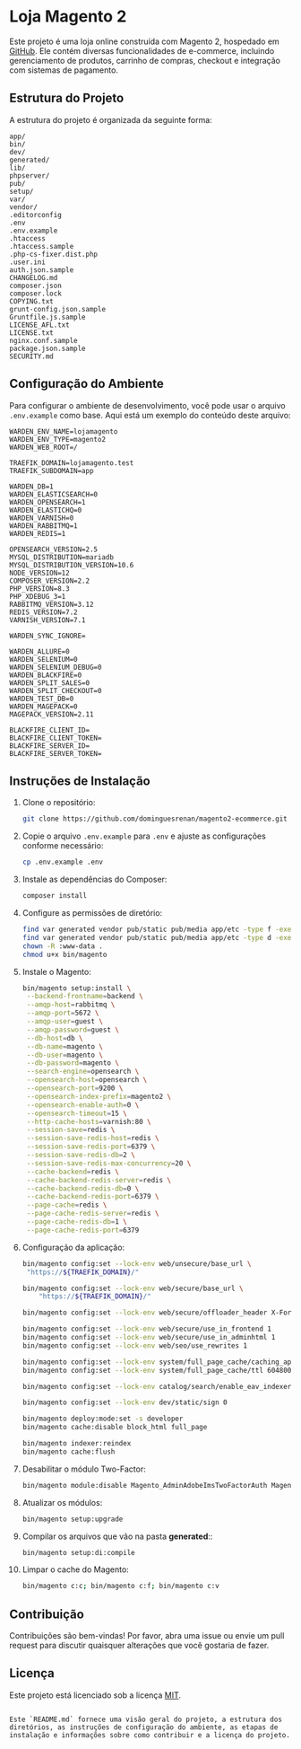 # Loja Magento 2

Este projeto é uma loja online construída com Magento 2, hospedado em [GitHub](https://github.com/dominguesrenan/magento2-ecommerce.git). Ele contém diversas funcionalidades de e-commerce, incluindo gerenciamento de produtos, carrinho de compras, checkout e integração com sistemas de pagamento.

## Estrutura do Projeto

A estrutura do projeto é organizada da seguinte forma:

```plaintext
app/
bin/
dev/
generated/
lib/
phpserver/
pub/
setup/
var/
vendor/
.editorconfig
.env
.env.example
.htaccess
.htaccess.sample
.php-cs-fixer.dist.php
.user.ini
auth.json.sample
CHANGELOG.md
composer.json
composer.lock
COPYING.txt
grunt-config.json.sample
Gruntfile.js.sample
LICENSE_AFL.txt
LICENSE.txt
nginx.conf.sample
package.json.sample
SECURITY.md
```

## Configuração do Ambiente

Para configurar o ambiente de desenvolvimento, você pode usar o arquivo `.env.example` como base. Aqui está um exemplo do conteúdo deste arquivo:

```plaintext
WARDEN_ENV_NAME=lojamagento
WARDEN_ENV_TYPE=magento2
WARDEN_WEB_ROOT=/

TRAEFIK_DOMAIN=lojamagento.test
TRAEFIK_SUBDOMAIN=app

WARDEN_DB=1
WARDEN_ELASTICSEARCH=0
WARDEN_OPENSEARCH=1
WARDEN_ELASTICHQ=0
WARDEN_VARNISH=0
WARDEN_RABBITMQ=1
WARDEN_REDIS=1

OPENSEARCH_VERSION=2.5
MYSQL_DISTRIBUTION=mariadb
MYSQL_DISTRIBUTION_VERSION=10.6
NODE_VERSION=12
COMPOSER_VERSION=2.2
PHP_VERSION=8.3
PHP_XDEBUG_3=1
RABBITMQ_VERSION=3.12
REDIS_VERSION=7.2
VARNISH_VERSION=7.1

WARDEN_SYNC_IGNORE=

WARDEN_ALLURE=0
WARDEN_SELENIUM=0
WARDEN_SELENIUM_DEBUG=0
WARDEN_BLACKFIRE=0
WARDEN_SPLIT_SALES=0
WARDEN_SPLIT_CHECKOUT=0
WARDEN_TEST_DB=0
WARDEN_MAGEPACK=0
MAGEPACK_VERSION=2.11

BLACKFIRE_CLIENT_ID=
BLACKFIRE_CLIENT_TOKEN=
BLACKFIRE_SERVER_ID=
BLACKFIRE_SERVER_TOKEN=
```

## Instruções de Instalação

1. Clone o repositório:
    ```bash
    git clone https://github.com/dominguesrenan/magento2-ecommerce.git
    ```

2. Copie o arquivo `.env.example` para `.env` e ajuste as configurações conforme necessário:
    ```bash
    cp .env.example .env
    ```

3. Instale as dependências do Composer:
    ```bash
    composer install
    ```

4. Configure as permissões de diretório:
    ```bash
    find var generated vendor pub/static pub/media app/etc -type f -exec chmod g+w {} +
    find var generated vendor pub/static pub/media app/etc -type d -exec chmod g+ws {} +
    chown -R :www-data .
    chmod u+x bin/magento
    ```

5. Instale o Magento:
    ```bash
    bin/magento setup:install \
     --backend-frontname=backend \
     --amqp-host=rabbitmq \
     --amqp-port=5672 \
     --amqp-user=guest \
     --amqp-password=guest \
     --db-host=db \
     --db-name=magento \
     --db-user=magento \
     --db-password=magento \
     --search-engine=opensearch \
     --opensearch-host=opensearch \
     --opensearch-port=9200 \
     --opensearch-index-prefix=magento2 \
     --opensearch-enable-auth=0 \
     --opensearch-timeout=15 \
     --http-cache-hosts=varnish:80 \
     --session-save=redis \
     --session-save-redis-host=redis \
     --session-save-redis-port=6379 \
     --session-save-redis-db=2 \
     --session-save-redis-max-concurrency=20 \
     --cache-backend=redis \
     --cache-backend-redis-server=redis \
     --cache-backend-redis-db=0 \
     --cache-backend-redis-port=6379 \
     --page-cache=redis \
     --page-cache-redis-server=redis \
     --page-cache-redis-db=1 \
     --page-cache-redis-port=6379
    ```

6. Configuração da aplicação:
    ```bash
    bin/magento config:set --lock-env web/unsecure/base_url \
     "https://${TRAEFIK_DOMAIN}/"

    bin/magento config:set --lock-env web/secure/base_url \
        "https://${TRAEFIK_DOMAIN}/"

    bin/magento config:set --lock-env web/secure/offloader_header X-Forwarded-Proto

    bin/magento config:set --lock-env web/secure/use_in_frontend 1
    bin/magento config:set --lock-env web/secure/use_in_adminhtml 1
    bin/magento config:set --lock-env web/seo/use_rewrites 1

    bin/magento config:set --lock-env system/full_page_cache/caching_application 2
    bin/magento config:set --lock-env system/full_page_cache/ttl 604800

    bin/magento config:set --lock-env catalog/search/enable_eav_indexer 1

    bin/magento config:set --lock-env dev/static/sign 0

    bin/magento deploy:mode:set -s developer
    bin/magento cache:disable block_html full_page

    bin/magento indexer:reindex
    bin/magento cache:flush
    ```

7. Desabilitar o módulo Two-Factor:
    ```bash
    bin/magento module:disable Magento_AdminAdobeImsTwoFactorAuth Magento_TwoFactorAuth -c
    ```

8. Atualizar os módulos:
    ```bash
    bin/magento setup:upgrade
    ```

9. Compilar os arquivos que vão na pasta **generated**::
    ```bash
    bin/magento setup:di:compile
    ```

10. Limpar o cache do Magento:
    ```bash
    bin/magento c:c; bin/magento c:f; bin/magento c:v
    ```

## Contribuição

Contribuições são bem-vindas! Por favor, abra uma issue ou envie um pull request para discutir quaisquer alterações que você gostaria de fazer.

## Licença

Este projeto está licenciado sob a licença [MIT](LICENSE).
```

Este `README.md` fornece uma visão geral do projeto, a estrutura dos diretórios, as instruções de configuração do ambiente, as etapas de instalação e informações sobre como contribuir e a licença do projeto.